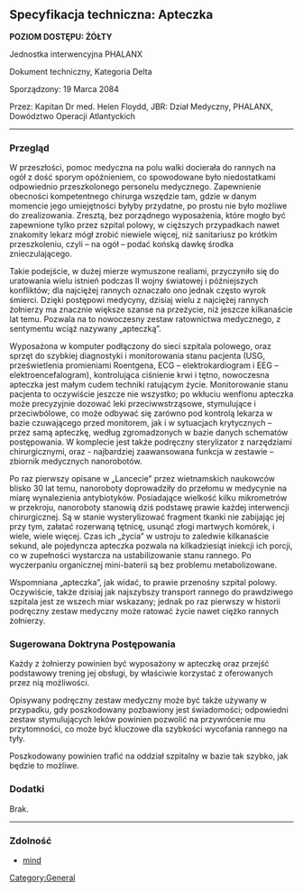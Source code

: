 ## Specyfikacja techniczna: Apteczka

**POZIOM DOSTĘPU: ŻÓŁTY**

Jednostka interwencyjna PHALANX

Dokument techniczny, Kategoria Delta

Sporządzony: 19 Marca 2084

Przez: Kapitan Dr med. Helen Floydd, JBR: Dział Medyczny, PHALANX,
Dowództwo Operacji Atlantyckich

------------------------------------------------------------------------

### Przegląd

W przeszłości, pomoc medyczna na polu walki docierała do rannych na ogół
z dość sporym opóźnieniem, co spowodowane było niedostatkami odpowiednio
przeszkolonego personelu medycznego. Zapewnienie obecności kompetentnego
chirurga wszędzie tam, gdzie w danym momencie jego umiejętności byłyby
przydatne, po prostu nie było możliwe do zrealizowania. Zresztą, bez
porządnego wyposażenia, które mogło być zapewnione tylko przez szpital
polowy, w cięższych przypadkach nawet znakomity lekarz mógł zrobić
niewiele więcej, niż sanitariusz po krótkim przeszkoleniu, czyli – na
ogół – podać końską dawkę środka znieczulającego.

Takie podejście, w dużej mierze wymuszone realiami, przyczyniło się do
uratowania wielu istnień podczas II wojny światowej i późniejszych
konfliktów; dla najciężej rannych oznaczało ono jednak często wyrok
śmierci. Dzięki postępowi medycyny, dzisiaj wielu z najciężej rannych
żołnierzy ma znacznie większe szanse na przeżycie, niż jeszcze
kilkanaście lat temu. Pozwala na to nowoczesny zestaw ratownictwa
medycznego, z sentymentu wciąż nazywany „apteczką”.

Wyposażona w komputer podłączony do sieci szpitala polowego, oraz sprzęt
do szybkiej diagnostyki i monitorowania stanu pacjenta (USG,
prześwietlenia promieniami Roentgena, ECG – elektrokardiogram i EEG –
elektroencefalogram), kontrolująca ciśnienie krwi i tętno, nowoczesna
apteczka jest małym cudem techniki ratującym życie. Monitorowanie stanu
pacjenta to oczywiście jeszcze nie wszystko; po wkłuciu wenflonu
apteczka może precyzyjnie dozować leki przeciwwstrząsowe, stymulujące i
przeciwbólowe, co może odbywać się zarówno pod kontrolą lekarza w bazie
czuwającego przed monitorem, jak i w sytuacjach krytycznych – przez samą
apteczkę, według zgromadzonych w bazie danych schematów postępowania. W
komplecie jest także podręczny sterylizator z narzędziami
chirurgicznymi, oraz - najbardziej zaawansowana funkcja w zestawie –
zbiornik medycznych nanorobotów.

Po raz pierwszy opisane w „Lancecie” przez wietnamskich naukowców blisko
30 lat temu, nanoroboty doprowadziły do przełomu w medycynie na miarę
wynalezienia antybiotyków. Posiadające wielkość kilku mikrometrów w
przekroju, nanoroboty stanowią dziś podstawę prawie każdej interwencji
chirurgicznej. Są w stanie wysterylizować fragment tkanki nie zabijając
jej przy tym, załatać rozerwaną tętnicę, usunąć złogi martwych komórek,
i wiele, wiele więcej. Czas ich „życia” w ustroju to zaledwie
kilkanaście sekund, ale pojedyncza apteczka pozwala na kilkadziesiąt
iniekcji ich porcji, co w zupełności wystarcza na ustabilizowanie stanu
rannego. Po wyczerpaniu organicznej mini-baterii są bez problemu
metabolizowane.

Wspomniana „apteczka”, jak widać, to prawie przenośny szpital polowy.
Oczywiście, także dzisiaj jak najszybszy transport rannego do
prawdziwego szpitala jest ze wszech miar wskazany; jednak po raz
pierwszy w historii podręczny zestaw medyczny może ratować życie nawet
ciężko rannych żołnierzy.

### Sugerowana Doktryna Postępowania

Każdy z żołnierzy powinien być wyposażony w apteczkę oraz przejść
podstawowy trening jej obsługi, by właściwie korzystać z oferowanych
przez nią możliwości.

Opisywany podręczny zestaw medyczny może być także używany w przypadku,
gdy poszkodowany pozbawiony jest świadomości; odpowiedni zestaw
stymulujących leków powinien pozwolić na przywrócenie mu przytomności,
co może być kluczowe dla szybkości wycofania rannego na tyły.

Poszkodowany powinien trafić na oddział szpitalny w bazie tak szybko,
jak będzie to możliwe.

### Dodatki

Brak.

------------------------------------------------------------------------

### Zdolność

- [mind](Skills/mind "wikilink")

[Category:General](Category:General "wikilink")